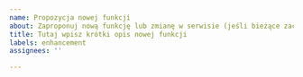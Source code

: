 ```yaml
---
name: Propozycja nowej funkcji
about: Zaproponuj nową funkcję lub zmianę w serwisie (jeśli bieżące zachowanie NIE JEST BŁĘDEM).
title: Tutaj wpisz krótki opis nowej funkcji
labels: enhancement
assignees: ''

---
```


<!-- Przed zgłoszeniem propozycji SPRAWDŹ, czy ktoś inny już jej nie zgłosił wcześniej! -->
<!-- Jeśli tak, swoje ewentualne uwagi dopisz w już istniejącym zgłoszeniu. -->

<!-- Tutaj opisz DOKŁADNIE swój pomysł. -->


